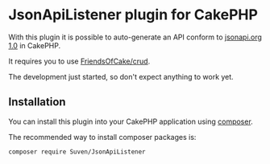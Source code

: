 # JsonApiListener plugin for CakePHP

With this plugin it is possible to auto-generate an API conform to [jsonapi.org 1.0](http://jsonapi.org/format/1.0/) in CakePHP.

It requires you to use [FriendsOfCake/crud](https://github.com/FriendsOfCake/crud).

The development just started, so don't expect anything to work yet.

## Installation

You can install this plugin into your CakePHP application using [composer](http://getcomposer.org).

The recommended way to install composer packages is:

```
composer require Suven/JsonApiListener
```
